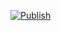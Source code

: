 [![Publish](https://github.com/gidoichi/ical-converter/actions/workflows/publish.yml/badge.svg)](https://hub.docker.com/repository/docker/gidoichi/ical-converter/general)

<!-- add this line for test ->
# ical-converter

ical-converter convertes iCalendar (RFC5545) components to event component. It is running as a server to get iCalendar from URL and convert to VEVENT contained iCalendar to register external calendar service.

Some component specified properties are also converted to corresponding properties.

For example, given iCalendar
```
BEGIN:VCALENDAR
PRODID:-//xyz Corp//NONSGML PDA Calendar Version 1.0//EN
VERSION:2.0
BEGIN:VTODO
DTSTAMP:19960704T120000Z
UID:uid1@example.com
DTSTART:19960918T143000Z
DUE:19960920T220000Z
SUMMARY:Networld+Interop Conference
END:VTODO
END:VCALENDAR
```

is converted to

```
BEGIN:VCALENDAR
PRODID:-//xyz Corp//NONSGML PDA Calendar Version 1.0//EN
VERSION:2.0
BEGIN:VEVENT
UID:uid1@example.com
DTSTAMP:19960704T120000Z
DTSTART:19960918T143000Z
DTEND:19960920T220000Z
SUMMARY:Networld+Interop Conference
END:VEVENT
END:VCALENDAR
```

In this case, todo component is converted to event conponent. And because of due property (DUE) does not exist at vevent property, it converted to date-time end property (DTEND).

## Usage

```console
$ export PORT='8080'
$ export ICAL_CONVERTER_ICS_URL='https://example.com/remote/ical.ics'
$ go run ./main.go &
$ curl localhost:8080
BEGIN:VCALENDAR
...
END:VCALENDAR
```

## Configuration
### Environment variables
| NAME                   | DESCRIPTION                   |
|------------------------|-------------------------------|
| PORT                   | Lisning requests on this port |
| ICAL_CONVERTER_ICS_URL | Remote ical file server       |

## Detailed conversion rule
iCalendar is converted following three times.

### Non-Standard Properties
| SERVICE                        | PARSER                           |
|--------------------------------|----------------------------------|
| [2Do](https://www.2doapp.com/) | [two_do](/infrastructure/two_do) |

### Scheduled components
[converter](/usecase/converter.go)

### Filtering components
[service](/application/service.go)
